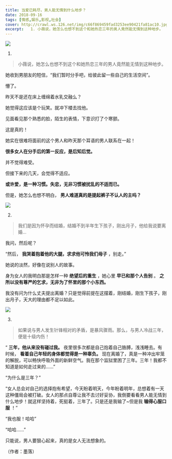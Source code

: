 ```yaml
---
title: 当爱已耗尽，男人能无情到什么地步？
date: 2018-09-16
tags: [情感,娱乐,影视,社会]
cover: http://crawl.ws.126.net/img/c66f869459fad3253ee90421fa81ac10.jpg
excerpt:   1. 小薇说，她怎么也想不到这个和她热恋三年的男人竟然能无情到这种地步。  她收
---
```

![](http://crawl.ws.126.net/img/c66f869459fad3253ee90421fa81ac10.jpg)  

1.

> 小薇说，她怎么也想不到这个和她热恋三年的男人竟然能无情到这种地步。  
>

她收到男朋友的短信，“我们暂时分手吧，给彼此留一些自己的生活空间”。

懵了。

昨天不是还在床上缠绵着水乳交融么？

她觉得这应该是个玩笑。就冲下楼去找他。

见面看见那个熟悉的脸，陌生的表情，下意识打了个寒颤。

这是真的！

她实在很难将面前的这个男人和昨天那个耳语的男人联系在一起！

**很多女人在分手后的第一反应，是后知后觉。**

并不觉得难受。

但接下来的几天，会觉得不适应。

**或许爱，是一种习惯。失恋，无非习惯被扰乱的不适而已。**

但是，她怎么也想不明白， **男人难道真的是提起裤子不认人的主吗？**

![](http://crawl.ws.126.net/img/0dc31422bbd5512393205a1f1be48e2a.jpg)  

2.

> 我们是因为怀孕而结婚，结婚不到半年生下孩子，刚出月子，他给我说要离婚...  
>

我问，然后呢？

“然后， **我哭着抱着他的大腿，求求他可怜我们母子** ，别走。”

她说的淡然，好像在说别人的故事。

身为女人的我明白那是怎样一种 **绝望后的重生** ，她心里 **早已和那个人告别** 。 **之所以没有尊严的乞求，无非为了怀里的那个小东西。**

我没有问为什么丈夫提出离婚？只是觉得前提在这摆着，刚结婚，刚生下孩子，刚出月子，天大的理由都不足以如此。

![](http://crawl.ws.126.net/img/ad0a89602187759f38a73efd2ea8aa9c.jpg)  

3.

> 如果说与男人发生针锋相对的矛盾，是暴风骤雨。那么，与男人冷战三年，便是十级内伤！  
>

“ **三年，他从来没有碰过我。** 夜里很多次都是自己抱着自己胳膊，浅浅睡去。有时候， **看着自己年轻的身体都觉得是一种辜负。**
现在离婚了，真是一种冲出牢笼的解脱，可以畅快呼吸外面的新鲜空气。我在那个监狱里困了三年。三年！我都不知道是如何走过来的......”

“为什么是三年？”

“女人总会对自己的选择抱有希望，今天盼着明天，今年盼着明年，总想着有一天这种僵局会被打破。女人的那点自尊让我不去讨好妥协，我倒要看看男人能无情到什么地步！就这样坚持着，死挺着，三年了。只是还是我输了~但是我
**输得心服口服** ！”

“我也服！哈哈”

“哈哈......”

只能说，男人要狠心起来，真的是女人无法想象的。

（作者：墨落）

